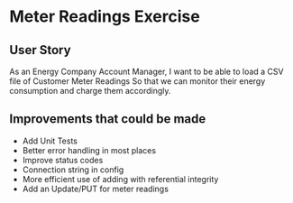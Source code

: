 # Meter Readings Exercise

## User Story
As an Energy Company Account Manager, I want to be able to load a CSV file of Customer Meter Readings So that we can monitor their energy consumption and charge them accordingly.

## Improvements that could be made
- Add Unit Tests
- Better error handling in most places
- Improve status codes
- Connection string in config
- More efficient use of adding with referential integrity
- Add an Update/PUT for meter readings
